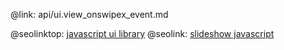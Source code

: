 @link: api/ui.view_onswipex_event.md

@seolinktop: [javascript ui library](https://webix.com)
@seolink: [slideshow javascript](https://webix.com/widget/carousel/)